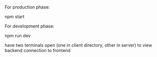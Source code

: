 For production phase:

npm start

For development phase:

npm run dev

have two terminals open (one in client directory, other in server) to view backend connection to frontend